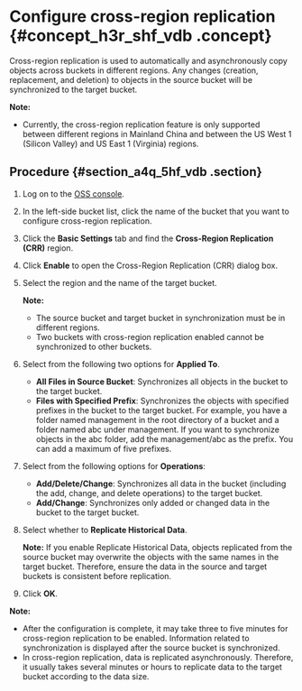 # Configure cross-region replication {#concept_h3r_shf_vdb .concept}

Cross-region replication is used to automatically and asynchronously copy objects across buckets in different regions. Any changes \(creation, replacement, and deletion\) to objects in the source bucket will be synchronized to the target bucket.

**Note:** 

-   Currently, the cross-region replication feature is only supported between different regions in Mainland China and between the US West 1 \(Silicon Valley\) and US East 1 \(Virginia\) regions.

## Procedure {#section_a4q_5hf_vdb .section}

1.  Log on to the [OSS console](https://partners-intl.console.aliyun.com/#/oss).
2.  In the left-side bucket list, click the name of the bucket that you want to configure cross-region replication.
3.  Click the **Basic Settings** tab and find the **Cross-Region Replication \(CRR\)** region.
4.  Click **Enable** to open the Cross-Region Replication \(CRR\) dialog box.
5.  Select the region and the name of the target bucket.

    **Note:** 

    -   The source bucket and target bucket in synchronization must be in different regions.
    -   Two buckets with cross-region replication enabled cannot be synchronized to other buckets.
6.  Select from the following two options for **Applied To**.
    -   **All Files in Source Bucket**: Synchronizes all objects in the bucket to the target bucket.
    -   **Files with Specified Prefix**: Synchronizes the objects with specified prefixes in the bucket to the target bucket. For example, you have a folder named management in the root directory of a bucket and a folder named abc under management. If you want to synchronize objects in the abc folder, add the management/abc as the prefix. You can add a maximum of five prefixes.
7.  Select from the following options for **Operations**:
    -   **Add/Delete/Change**: Synchronizes all data in the bucket \(including the add, change, and delete operations\) to the target bucket.
    -   **Add/Change**: Synchronizes only added or changed data in the bucket to the target bucket.
8.  Select whether to **Replicate Historical Data**.

    **Note:** If you enable Replicate Historical Data, objects replicated from the source bucket may overwrite the objects with the same names in the target bucket. Therefore, ensure the data in the source and target buckets is consistent before replication.

9.  Click **OK**.

**Note:** 

-   After the configuration is complete, it may take three to five minutes for cross-region replication to be enabled. Information related to synchronization is displayed after the source bucket is synchronized.
-   In cross-region replication, data is replicated asynchronously. Therefore, it usually takes several minutes or hours to replicate data to the target bucket according to the data size.

